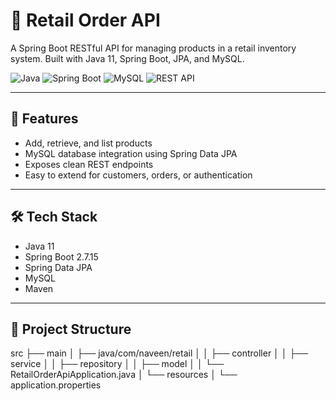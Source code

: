 # 🛒 Retail Order API

A Spring Boot RESTful API for managing products in a retail inventory system. Built with Java 11, Spring Boot, JPA, and MySQL.

![Java](https://img.shields.io/badge/Java-11-blue?logo=java)
![Spring Boot](https://img.shields.io/badge/Spring%20Boot-2.7.15-brightgreen?logo=spring-boot)
![MySQL](https://img.shields.io/badge/Database-MySQL-blue?logo=mysql)
![REST API](https://img.shields.io/badge/API-RESTful-orange)

---

## 🚀 Features

- Add, retrieve, and list products
- MySQL database integration using Spring Data JPA
- Exposes clean REST endpoints
- Easy to extend for customers, orders, or authentication

---

## 🛠 Tech Stack

- Java 11
- Spring Boot 2.7.15
- Spring Data JPA
- MySQL
- Maven

---

## 📂 Project Structure

src
├── main
│ ├── java/com/naveen/retail
│ │ ├── controller
│ │ ├── service
│ │ ├── repository
│ │ ├── model
│ │ └── RetailOrderApiApplication.java
│ └── resources
│ └── application.properties

